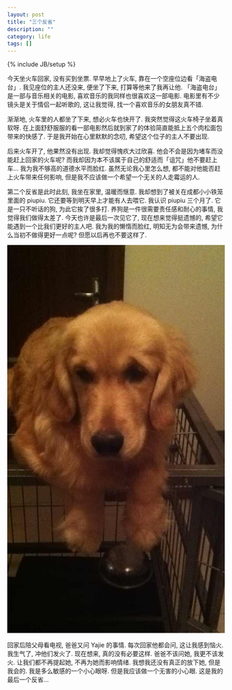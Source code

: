 ```yaml
---
layout: post
title: "三个反省"
description: ""
category: life
tags: []
---
```

{% include JB/setup %}

今天坐火车回家, 没有买到坐票. 早早地上了火车, 靠在一个空座位边看「海盗电台」. 我见座位的主人还没来, 便坐了下来, 打算等他来了我再让他. 「海盗电台」是一部与音乐相关的电影, 喜欢音乐的我同样也很喜欢这一部电影. 电影里有不少镜头是关于情侣一起听歌的, 这让我觉得, 找一个喜欢音乐的女朋友真不错. 

渐渐地, 火车里的人都坐了下来, 想必火车也快开了. 我突然觉得这火车椅子坐着真软呀. 在上面舒舒服服的看一部电影然后就到家了的体验简直能抵上五个肉松面包带来的快感了. 于是我开始在心里默默的念叨, 希望这个位子的主人不要出现. 

后来火车开了, 他果然没有出现. 我却觉得愧疚大过欣喜. 他会不会是因为堵车而没能赶上回家的火车呢? 而我却因为本不该属于自己的舒适而「诅咒」他不要赶上车… 我为我不够高的道德水平而脸红. 虽然无论我心里怎么想, 都不能对他能否赶上火车带来任何影响, 但是我不应该做一个希望一个无关的人走霉运的人.

第二个反省是此时此刻, 我坐在家里, 温暖而惬意. 我却想到了被关在成都小小铁笼里面的 piupiu. 它还要等到明天早上才能有人去喂它. 我认识 piupiu 三个月了. 它是一只不听话的狗, 为此它挨了很多打. 养狗是一件很需要责任感和耐心的事情, 我觉得我们做得太差了. 今天也许是最后一次见它了, 现在想来觉得挺遗憾的, 希望它能遇到一个比我们更好的主人吧. 我为我的懒惰而脸红, 明知无为会带来遗憾, 为什么当初不做得更好一点呢? 但愿以后再也不要这样了.

![piupiu](/images/piupiu.jpg)

回家后陪父母看电视, 爸爸又问 Yajie 的事情. 每次回家他都会问, 这让我感到恼火. 我生气了, 冲他们发火了. 现在想来, 真的没有必要这样. 爸爸不该问她, 我更不该发火. 让我们都不再提起她, 不再为她而影响情绪. 我想我还没有真正的放下她, 但是我会的. 我是多么敏感的一个小心眼呀. 但是我应该做一个无害的小心眼. 这是我的最后一个反省…